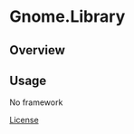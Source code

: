 # Gnome.Library

## Overview

## Usage

<!--#if(NoFramework)-->
No framework
<!--#endif-->
<!--#if(License)-->
[License](./LICENSE.md)
<!--#endif()>